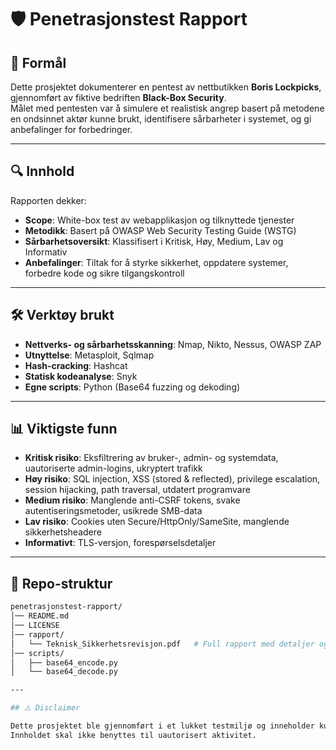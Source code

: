 # 🛡️ Penetrasjonstest Rapport 

## 📌 Formål
Dette prosjektet dokumenterer en pentest av nettbutikken **Boris Lockpicks**, gjennomført av fiktive bedriften **Black-Box Security**.  
Målet med pentesten var å simulere et realistisk angrep basert på metodene en ondsinnet aktør kunne brukt, identifisere sårbarheter i systemet, og gi anbefalinger for forbedringer.  

---

## 🔍 Innhold
Rapporten dekker:
- **Scope**: White-box test av webapplikasjon og tilknyttede tjenester  
- **Metodikk**: Basert på OWASP Web Security Testing Guide (WSTG)  
- **Sårbarhetsoversikt**: Klassifisert i Kritisk, Høy, Medium, Lav og Informativ  
- **Anbefalinger**: Tiltak for å styrke sikkerhet, oppdatere systemer, forbedre kode og sikre tilgangskontroll  

---

## 🛠️ Verktøy brukt
- **Nettverks- og sårbarhetsskanning**: Nmap, Nikto, Nessus, OWASP ZAP  
- **Utnyttelse**: Metasploit, Sqlmap  
- **Hash-cracking**: Hashcat  
- **Statisk kodeanalyse**: Snyk  
- **Egne scripts**: Python (Base64 fuzzing og dekoding)  

---

## 📊 Viktigste funn
- **Kritisk risiko**: Eksfiltrering av bruker-, admin- og systemdata, uautoriserte admin-logins, ukryptert trafikk  
- **Høy risiko**: SQL injection, XSS (stored & reflected), privilege escalation, session hijacking, path traversal, utdatert programvare  
- **Medium risiko**: Manglende anti-CSRF tokens, svake autentiseringsmetoder, usikrede SMB-data  
- **Lav risiko**: Cookies uten Secure/HttpOnly/SameSite, manglende sikkerhetsheadere  
- **Informativt**: TLS-versjon, forespørselsdetaljer  

---

## 📑 Repo-struktur
```bash
penetrasjonstest-rapport/
│── README.md
│── LICENSE
│── rapport/
│   └── Teknisk_Sikkerhetsrevisjon.pdf   # Full rapport med detaljer og bilder
│── scripts/
│   ├── base64_encode.py
│   └── base64_decode.py

---

## ⚠️ Disclaimer

Dette prosjektet ble gjennomført i et lukket testmiljø og inneholder kun dokumentasjon for lærings- og porteføljeformål.
Innholdet skal ikke benyttes til uautorisert aktivitet.
